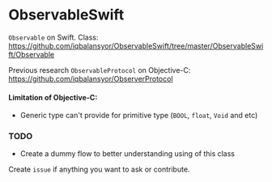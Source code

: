 # ObservableSwift

`Observable` on Swift. Class: https://github.com/iqbalansyor/ObservableSwift/tree/master/ObservableSwift/Observable

Previous research `ObservableProtocol` on Objective-C: https://github.com/iqbalansyor/ObserverProtocol


#### Limitation of Objective-C:
- Generic type can't provide for primitive type (`BOOL`, `float`, `Void` and etc)


### TODO
- Create a dummy flow to better understanding using of this class


Create `issue` if anything you want to ask or contribute.
